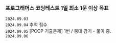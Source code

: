 ### 프로그래머스 코딩테스트 1일 최소 1문 이상 목표

`2024.09.03`<br>
`2024.09.04` 추억 점수<br>
`2024.09.05` [PCCP 기출문제] 1번 / 붕대 감기 - 풀이 중.<br>
`2024.09.06`

